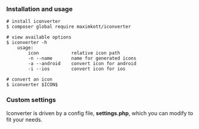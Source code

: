 ### Installation and usage

```
# install iconverter
$ composer global require maximkott/iconverter

# view available options
$ iconverter -h
    usage:
        icon            relative icon path
        -n --name       name for generated icons
        -a --android    convert icon for android
        -i --ios        convert icon for ios

# convert an icon
$ iconverter $ICON$
```

### Custom settings
Iconverter is driven by a config file, **settings.php**, which you can modify to fit your needs.
